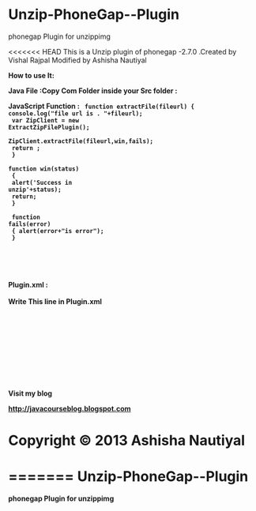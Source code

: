 Unzip-PhoneGap--Plugin
======================

phonegap Plugin for unzippimg



<<<<<<< HEAD
This is a Unzip plugin of phonegap -2.7.0 .Created by Vishal Rajpal Modified by Ashisha Nautiyal

<b>How to use It:<b>

<b>Java File :</b>Copy   Com Folder inside your Src folder :

<b>JavaScript Function :</b>
<code>
function extractFile(fileurl)
{
    console.log("file url is    . "+fileurl);<br />
    var ZipClient = new ExtractZipFilePlugin();<br />
    ZipClient.extractFile(fileurl,win,fails);<br />
     return ;<br />
     }<br />
function win(status) <br />
{ <br />
   alert('Success in unzip'+status);<br />
   return;<br />
} <br />
  <br />
function fails(error) <br />
{ 
    alert(error+"is error");<br />
}<br />
<br />
</code>
<br /><br /><br />
<b>Plugin.xml :</b>
<br /><br />
Write This line in Plugin.xml <br /><br />
<code><br /><br />
<plugin name="ZipPlugin" value="com.phonegap.plugin.ExtractZipFile.ExtractZipFilePlugin" />
</code>

<br /><br /><br /><br />

<B>Visit my blog 

http://javacourseblog.blogspot.com <b>



#                                Copyright © 2013 Ashisha Nautiyal
=======
Unzip-PhoneGap--Plugin
======================

phonegap Plugin for unzippimg

